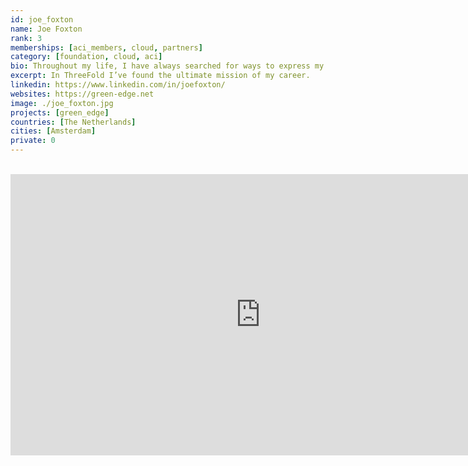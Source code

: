 ```yaml
---
id: joe_foxton
name: Joe Foxton
rank: 3
memberships: [aci_members, cloud, partners]
category: [foundation, cloud, aci]
bio: Throughout my life, I have always searched for ways to express my skills and experience for good, from my Emmy-award winning work to democratise TV & Film production, to many years working for a left-wing TV news network, to running a food business accelerator aimed at fixing the broken food system, to hosting music events for charity. In ThreeFold I’ve found the ultimate mission of my career; a chance to truly have an impact on the future of humankind. It feels like my entire career has led up to this point, and I’m thrilled to have finally arrived.
excerpt: In ThreeFold I’ve found the ultimate mission of my career.
linkedin: https://www.linkedin.com/in/joefoxton/
websites: https://green-edge.net
image: ./joe_foxton.jpg
projects: [green_edge]
countries: [The Netherlands]
cities: [Amsterdam]
private: 0
---
```


<BR>

<iframe src="https://player.vimeo.com/video/413130340" width="800" height="450" frameborder="0" allow="autoplay; fullscreen" allowfullscreen></iframe>

<BR>
